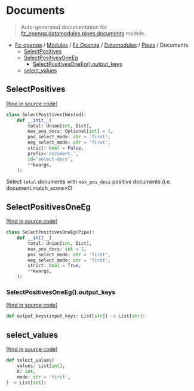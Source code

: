 # Documents

> Auto-generated documentation for [fz_openqa.datamodules.pipes.documents](blob/master/fz_openqa/datamodules/pipes/documents.py) module.

- [Fz-openqa](../../../README.md#fz-openqa-index) / [Modules](../../../MODULES.md#fz-openqa-modules) / [Fz Openqa](../../index.md#fz-openqa) / [Datamodules](../index.md#datamodules) / [Pipes](index.md#pipes) / Documents
    - [SelectPositives](#selectdocs)
    - [SelectPositivesOneEg](#selectdocsoneeg)
        - [SelectPositivesOneEg().output_keys](#selectdocsoneegoutput_keys)
    - [select_values](#select_values)

## SelectPositives

[[find in source code]](blob/master/fz_openqa/datamodules/pipes/documents.py#L20)

```python
class SelectPositives(Nested):
    def __init__(
        total: Union[int, Dict],
        max_pos_docs: Optional[int] = 1,
        pos_select_mode: str = 'first',
        neg_select_mode: str = 'first',
        strict: bool = False,
        prefix='document.',
        id='select-docs',
        **kwargs,
    ):
```

Select `total` documents with `max_pos_docs` positive documents (i.e. document.match_score>0)

## SelectPositivesOneEg

[[find in source code]](blob/master/fz_openqa/datamodules/pipes/documents.py#L46)

```python
class SelectPositivesOneEg(Pipe):
    def __init__(
        total: Union[int, Dict],
        max_pos_docs: int = 1,
        pos_select_mode: str = 'first',
        neg_select_mode: str = 'first',
        strict: bool = True,
        **kwargs,
    ):
```

### SelectPositivesOneEg().output_keys

[[find in source code]](blob/master/fz_openqa/datamodules/pipes/documents.py#L64)

```python
def output_keys(input_keys: List[str]) -> List[str]:
```

## select_values

[[find in source code]](blob/master/fz_openqa/datamodules/pipes/documents.py#L137)

```python
def select_values(
    values: List[int],
    k: int,
    mode: str = 'first',
) -> List[int]:
```

